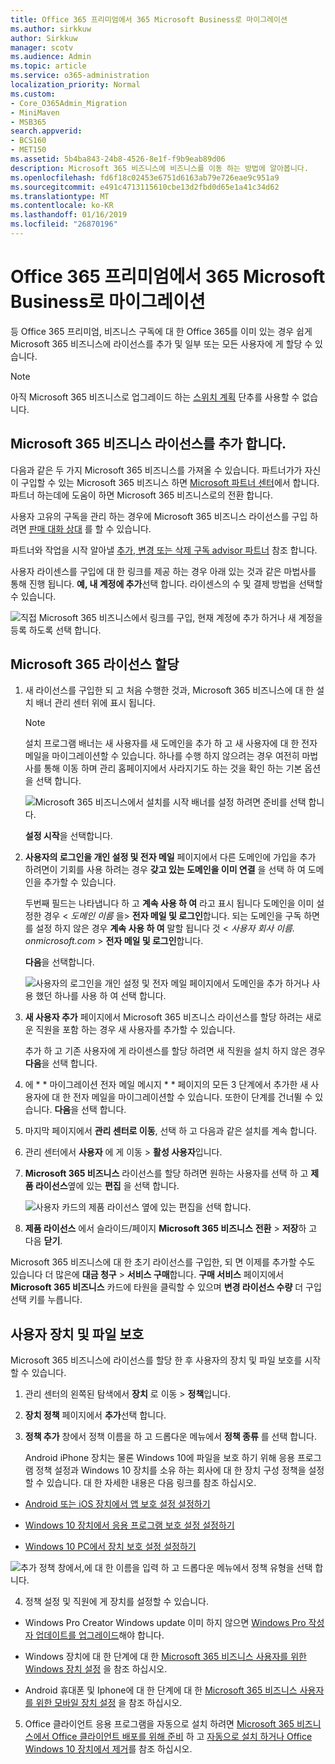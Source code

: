 ```yaml
---
title: Office 365 프리미엄에서 365 Microsoft Business로 마이그레이션
ms.author: sirkkuw
author: Sirkkuw
manager: scotv
ms.audience: Admin
ms.topic: article
ms.service: o365-administration
localization_priority: Normal
ms.custom:
- Core_O365Admin_Migration
- MiniMaven
- MSB365
search.appverid:
- BCS160
- MET150
ms.assetid: 5b4ba843-24b8-4526-8e1f-f9b9eab89d06
description: Microsoft 365 비즈니스에 비즈니스를 이동 하는 방법에 알아봅니다.
ms.openlocfilehash: fd6f18c02453e6751d6163ab79e726eae9c951a9
ms.sourcegitcommit: e491c4713115610cbe13d2fbd0d65e1a41c34d62
ms.translationtype: MT
ms.contentlocale: ko-KR
ms.lasthandoff: 01/16/2019
ms.locfileid: "26870196"
---
```

# <a name="migrate-to-microsoft-365-business-from-office-365-business-premium"></a>Office 365 프리미엄에서 365 Microsoft Business로 마이그레이션

등 Office 365 프리미엄, 비즈니스 구독에 대 한 Office 365를 이미 있는 경우 쉽게 Microsoft 365 비즈니스에 라이선스를 추가 및 일부 또는 모든 사용자에 게 할당 수 있습니다.
  
> [!NOTE]
> 아직 Microsoft 365 비즈니스로 업그레이드 하는 [스위치 계획](https://support.office.com/article/73318661-8f33-478b-bcc7-fb8d69dbb22a?.aspx#switchbutton) 단추를 사용할 수 없습니다. 
  
## <a name="add-microsoft-365-business-licenses"></a>Microsoft 365 비즈니스 라이선스를 추가 합니다.

다음과 같은 두 가지 Microsoft 365 비즈니스를 가져올 수 있습니다. 파트너가가 자신이 구입할 수 있는 Microsoft 365 비즈니스 하면 [Microsoft 파트너 센터](get-microsoft-365-business.md)에서 합니다. 파트너 하는데에 도움이 하면 Microsoft 365 비즈니스로의 전환 합니다.
  
사용자 고유의 구독을 관리 하는 경우에 Microsoft 365 비즈니스 라이선스를 구입 하려면 [판매 대화 상대](https://www.microsoft.com/microsoft-365/business) 를 할 수 있습니다. 
  
파트너와 작업을 시작 알아낼 [추가, 변경 또는 삭제 구독 advisor 파트너](https://support.office.com/article/f86e8177-936e-491e-9024-44dea2b296ff) 참조 합니다. 
  
사용자 라이센스를 구입에 대 한 링크를 제공 하는 경우 아래 있는 것과 같은 마법사를 통해 진행 됩니다. **예, 내 계정에 추가**선택 합니다. 라이센스의 수 및 결제 방법을 선택할 수 있습니다.
  
![직접 Microsoft 365 비즈니스에서 링크를 구입, 현재 계정에 추가 하거나 새 계정을 등록 하도록 선택 합니다.](media/8bc54fd1-9cab-44d5-af91-c471e89aea46.png)
  
## <a name="assign-microsoft-365-licenses"></a>Microsoft 365 라이선스 할당

1. 새 라이선스를 구입한 되 고 처음 수행한 것과, Microsoft 365 비즈니스에 대 한 설치 배너 관리 센터 위에 표시 됩니다.
    
    > [!NOTE]
    > 설치 프로그램 배너는 새 사용자를 새 도메인을 추가 하 고 새 사용자에 대 한 전자 메일을 마이그레이션할 수 있습니다. 하나를 수행 하지 않으려는 경우 여전히 마법사를 통해 이동 하며 관리 홈페이지에서 사라지기도 하는 것을 확인 하는 기본 옵션을 선택 합니다. 
  
   ![Microsoft 365 비즈니스에서 설치를 시작 배너를 설정 하려면 준비를 선택 합니다.](media/8d3b0d97-7cca-497f-9364-4b00ad670209.png)
  
    **설정 시작**을 선택합니다.
    
2. **사용자의 로그인을 개인 설정 및 전자 메일** 페이지에서 다른 도메인에 가입을 추가 하려면이 기회를 사용 하려는 경우 **갖고 있는 도메인을 이미 연결** 을 선택 하 여 도메인을 추가할 수 있습니다. 
    
    두번째 필드는 나타냅니다 하 고 **계속 사용 하 여** 라고 표시 됩니다 도메인을 이미 설정한 경우 \< _도메인 이름_ 을\> **전자 메일 및 로그인**합니다. 되는 도메인을 구독 하면를 설정 하지 않은 경우 **계속 사용 하 여** 말할 됩니다 것 \< _사용자 회사 이름. onmicrosoft.com_ \> **전자 메일 및 로그인**합니다.    
    
    **다음**을 선택합니다.
    
    ![사용자의 로그인을 개인 설정 및 전자 메일 페이지에서 도메인을 추가 하거나 사용 했던 하나를 사용 하 여 선택 합니다.](media/c3f5cfb2-1189-4d2f-803b-c9feb008a7a3.png)
  
3. **새 사용자 추가** 페이지에서 Microsoft 365 비즈니스 라이선스를 할당 하려는 새로운 직원을 포함 하는 경우 새 사용자를 추가할 수 있습니다. 
    
    추가 하 고 기존 사용자에 게 라이센스를 할당 하려면 새 직원을 설치 하지 않은 경우 **다음**을 선택 합니다.
    
4. 에 * * 마이그레이션 전자 메일 메시지 * * 페이지의 모든 3 단계에서 추가한 새 사용자에 대 한 전자 메일을 마이그레이션할 수 있습니다. 또한이 단계를 건너뛸 수 있습니다. **다음**을 선택 합니다.
    
5. 마지막 페이지에서 **관리 센터로 이동**, 선택 하 고 다음과 같은 설치를 계속 합니다.
    
6. 관리 센터에서 **사용자** 에 게 이동 \> **활성 사용자**입니다.
    
7. **Microsoft 365 비즈니스** 라이선스를 할당 하려면 원하는 사용자를 선택 하 고 **제품 라이선스**옆에 있는 **편집** 을 선택 합니다.
    
    ![사용자 카드의 제품 라이선스 옆에 있는 편집을 선택 합니다.](media/be0fe2d8-7ff8-447c-88f6-d212ed78451c.png)
  
8. **제품 라이선스** 에서 슬라이드/페이지 **Microsoft 365 비즈니스** **전환** \> **저장**하 고 다음 **닫기**.
    
Microsoft 365 비즈니스에 대 한 초기 라이선스를 구입한, 되 면 이제를 추가할 수도 있습니다 더 많은에 **대금 청구** \> **서비스 구매**합니다. **구매 서비스** 페이지에서 **Microsoft 365 비즈니스** 카드에 타원을 클릭할 수 있으며 **변경 라이선스 수량** 더 구입 선택 키를 누릅니다. 
  
## <a name="protect-user-devices-and-files"></a>사용자 장치 및 파일 보호

Microsoft 365 비즈니스에 라이선스를 할당 한 후 사용자의 장치 및 파일 보호를 시작할 수 있습니다.
  
1. 관리 센터의 왼쪽된 탐색에서 **장치** 로 이동 \> **정책**입니다.
    
2. **장치 정책** 페이지에서 **추가**선택 합니다.
    
3. **정책 추가** 창에서 정책 이름을 하 고 드롭다운 메뉴에서 **정책 종류** 를 선택 합니다. 
    
    Android iPhone 장치는 물론 Windows 10에 파일을 보호 하기 위해 응용 프로그램 정책 설정과 Windows 10 장치를 소유 하는 회사에 대 한 장치 구성 정책을 설정할 수 있습니다. 대 한 자세한 내용은 다음 링크를 참조 하십시오.
    
  - [Android 또는 iOS 장치에서 앱 보호 설정 설정하기](app-protection-settings-for-android-and-ios.md)
    
  - [Windows 10 장치에서 응용 프로그램 보호 설정 설정하기](protection-settings-for-windows-10-devices.md)
    
  - [Windows 10 PC에서 장치 보호 설정 설정하기](protection-settings-for-windows-10-pcs.md)
    
   ![추가 정책 창에서,에 대 한 이름을 입력 하 고 드롭다운 메뉴에서 정책 유형을 선택 합니다.](media/76ef37e4-1d18-4f34-8a0f-391ab1d0ae2b.png)
  
4. 정책 설정 및 직원에 게 장치를 설정할 수 있습니다.
    
  - Windows Pro Creator Windows update 이미 하지 않으면 [Windows Pro 작성자 업데이트를 업그레이드](upgrade-to-windows-pro-creators-update.md)해야 합니다.
    
  - Windows 장치에 대 한 단계에 대 한 [Microsoft 365 비즈니스 사용자를 위한 Windows 장치 설정](set-up-windows-devices.md) 을 참조 하십시오. 
    
  - Android 휴대폰 및 Iphone에 대 한 단계에 대 한 [Microsoft 365 비즈니스 사용자를 위한 모바일 장치 설정](set-up-mobile-devices.md) 을 참조 하십시오. 
    
5. Office 클라이언트 응용 프로그램을 자동으로 설치 하려면 [Microsoft 365 비즈니스에서 Office 클라이언트 배포를 위해 준비](prepare-for-office-client-deployment.md) 하 고 [자동으로 설치 하거나 Office Windows 10 장치에서 제거](auto-install-or-uninstall-office.md)를 참조 하십시오.
    


